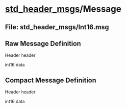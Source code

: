 # [std_header_msgs](../README.md)/Message #

## File: std_header_msgs/Int16.msg
## Raw Message Definition
  
Header header  
  
int16 data  


## Compact Message Definition
  
Header header  
  
int16 data  
